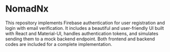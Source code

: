 # NomadNx
This repository implements Firebase authentication for user registration and login with email verification. It includes a beautiful and user-friendly UI built with React and Material-UI, handles authentication tokens, and simulates sending them to a mock backend endpoint. Both frontend and backend codes are included for a complete implementation.
